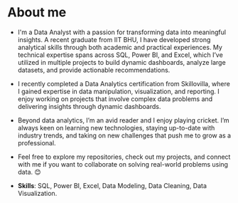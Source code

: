 # About me
- I'm a Data Analyst with a passion for transforming data into meaningful insights. A recent graduate from IIT BHU, I have developed strong analytical skills through both academic and practical experiences. My technical expertise spans across SQL, Power BI, and Excel, which I’ve utilized in multiple projects to build dynamic dashboards, analyze large datasets, and provide actionable recommendations.

- I recently completed a Data Analytics certification from Skillovilla, where I gained expertise in data manipulation, visualization, and reporting. I enjoy working on projects that involve complex data problems and delivering insights through dynamic dashboards.

- Beyond data analytics, I’m an avid reader and I enjoy playing cricket. I’m always keen on learning new technologies, staying up-to-date with industry trends, and taking on new challenges that push me to grow as a professional.

- Feel free to explore my repositories, check out my projects, and connect with me if you want to collaborate on solving real-world problems using data. 😊

- **Skills**: SQL, Power BI, Excel, Data Modeling, Data Cleaning, Data Visualization.

<!---
Omsaiteja25/Omsaiteja25 is a ✨ special ✨ repository because its `README.md` (this file) appears on your GitHub profile.
You can click the Preview link to take a look at your changes.
--->
